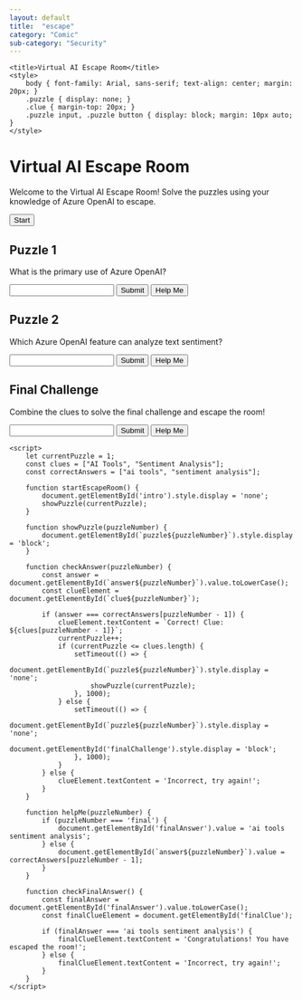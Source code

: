 ```yaml
---
layout: default
title:  "escape"
category: "Comic"
sub-category: "Security"
---
```




<html lang="en">
<head>

    <title>Virtual AI Escape Room</title>
    <style>
        body { font-family: Arial, sans-serif; text-align: center; margin: 20px; }
        .puzzle { display: none; }
        .clue { margin-top: 20px; }
        .puzzle input, .puzzle button { display: block; margin: 10px auto; }
    </style>
</head>
<body>
    <h1>Virtual AI Escape Room</h1>
    <div id="intro">
        <p>Welcome to the Virtual AI Escape Room! Solve the puzzles using your knowledge of Azure OpenAI to escape.</p>
        <button onclick="startEscapeRoom()">Start</button>
    </div>
    <div id="puzzle1" class="puzzle">
        <h2>Puzzle 1</h2>
        <p>What is the primary use of Azure OpenAI?</p>
        <input type="text" id="answer1">
        <button onclick="checkAnswer(1)">Submit</button>
        <button onclick="helpMe(1)">Help Me</button>
        <div class="clue" id="clue1"></div>
    </div>
    <div id="puzzle2" class="puzzle">
        <h2>Puzzle 2</h2>
        <p>Which Azure OpenAI feature can analyze text sentiment?</p>
        <input type="text" id="answer2">
        <button onclick="checkAnswer(2)">Submit</button>
        <button onclick="helpMe(2)">Help Me</button>
        <div class="clue" id="clue2"></div>
    </div>
    <div id="finalChallenge" class="puzzle">
        <h2>Final Challenge</h2>
        <p>Combine the clues to solve the final challenge and escape the room!</p>
        <input type="text" id="finalAnswer">
        <button onclick="checkFinalAnswer()">Submit</button>
        <button onclick="helpMe('final')">Help Me</button>
        <div class="clue" id="finalClue"></div>
    </div>

    <script>
        let currentPuzzle = 1;
        const clues = ["AI Tools", "Sentiment Analysis"];
        const correctAnswers = ["ai tools", "sentiment analysis"];

        function startEscapeRoom() {
            document.getElementById('intro').style.display = 'none';
            showPuzzle(currentPuzzle);
        }

        function showPuzzle(puzzleNumber) {
            document.getElementById(`puzzle${puzzleNumber}`).style.display = 'block';
        }

        function checkAnswer(puzzleNumber) {
            const answer = document.getElementById(`answer${puzzleNumber}`).value.toLowerCase();
            const clueElement = document.getElementById(`clue${puzzleNumber}`);

            if (answer === correctAnswers[puzzleNumber - 1]) {
                clueElement.textContent = `Correct! Clue: ${clues[puzzleNumber - 1]}`;
                currentPuzzle++;
                if (currentPuzzle <= clues.length) {
                    setTimeout(() => {
                        document.getElementById(`puzzle${puzzleNumber}`).style.display = 'none';
                        showPuzzle(currentPuzzle);
                    }, 1000);
                } else {
                    setTimeout(() => {
                        document.getElementById(`puzzle${puzzleNumber}`).style.display = 'none';
                        document.getElementById('finalChallenge').style.display = 'block';
                    }, 1000);
                }
            } else {
                clueElement.textContent = 'Incorrect, try again!';
            }
        }

        function helpMe(puzzleNumber) {
            if (puzzleNumber === 'final') {
                document.getElementById('finalAnswer').value = 'ai tools sentiment analysis';
            } else {
                document.getElementById(`answer${puzzleNumber}`).value = correctAnswers[puzzleNumber - 1];
            }
        }

        function checkFinalAnswer() {
            const finalAnswer = document.getElementById('finalAnswer').value.toLowerCase();
            const finalClueElement = document.getElementById('finalClue');

            if (finalAnswer === 'ai tools sentiment analysis') {
                finalClueElement.textContent = 'Congratulations! You have escaped the room!';
            } else {
                finalClueElement.textContent = 'Incorrect, try again!';
            }
        }
    </script>
</body>
</html>
